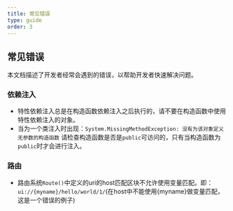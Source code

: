 ```yaml
---
title: 常见错误
type: guide
order: 3
---
```


## 常见错误

本文档描述了开发者经常会遇到的错误，以帮助开发者快速解决问题。

### 依赖注入

- 特性依赖注入总是在构造函数依赖注入之后执行的，请不要在构造函数中使用特性依赖注入的对象。
- 当为一个类注入时出现：`System.MissingMethodException: 没有为该对象定义无参数的构造函数` 请检查构造函数是否是`public`可访问的，只有当构造函数为`public`时才会进行注入。

### 路由

- 路由系统`Route()`中定义的uri的host匹配区块不允许使用变量匹配。即：`ui://{myname}/hello/world/1/`(在host中不能使用{myname}做变量匹配，这是一个错误的例子)